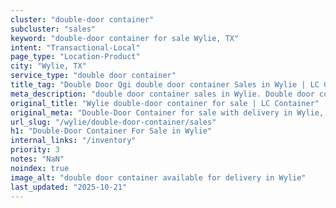 ```yaml
---
cluster: "double-door container"
subcluster: "sales"
keyword: "double-door container for sale Wylie, TX"
intent: "Transactional-Local"
page_type: "Location-Product"
city: "Wylie, TX"
service_type: "double door container"
title_tag: "Double Door Qgi double door container Sales in Wylie | LC Container"
meta_description: "double door container sales in Wylie. Double door containers for easy access. Fast delivery, competitive pricing. Serving double door container area. Quote ID: 2HH. Call (214) 524-4168 for your free quote today."
original_title: "Wylie double-door container for sale | LC Container"
original_meta: "Double-Door Container for sale with delivery in Wylie, TX. LC Container — local Since 2003. Get pricing today."
url_slug: "/wylie/double-door-container/sales"
h1: "Double-Door Container For Sale in Wylie"
internal_links: "/inventory"
priority: 3
notes: "NaN"
noindex: true
image_alt: "double door container available for delivery in Wylie"
last_updated: "2025-10-21"
---
```


<!-- TODO: Add unique city/inventory copy, images, and internal links here. -->
